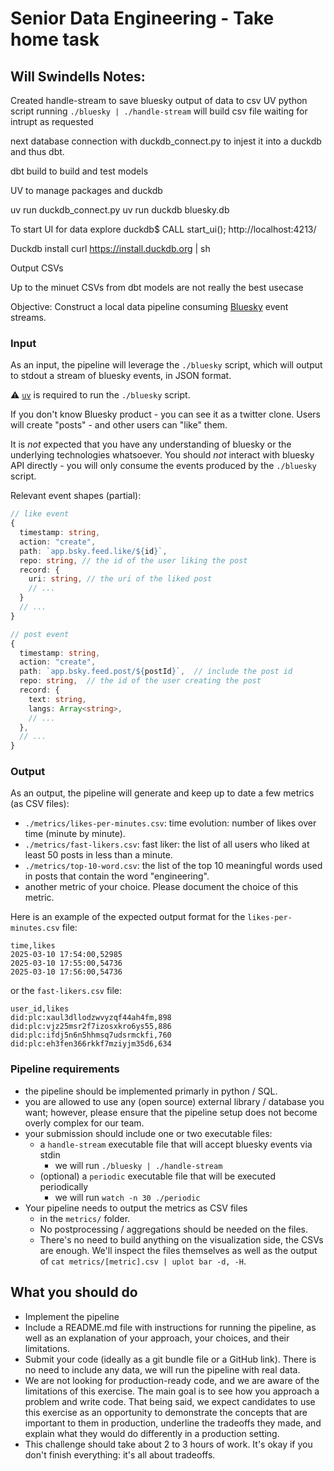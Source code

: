 # Senior Data Engineering - Take home task

## Will Swindells Notes: 

Created handle-stream to save bluesky output of data to csv
UV python script
running `./bluesky | ./handle-stream` will build csv file waiting for intrupt as requested


next database connection with duckdb_connect.py 
to injest it into a duckdb and thus dbt. 

dbt build to build and test models 

UV to manage packages and duckdb

uv run duckdb_connect.py 
uv run duckdb bluesky.db


To start UI for data explore
duckdb$  CALL start_ui();
http://localhost:4213/


Duckdb install
curl https://install.duckdb.org | sh


Output CSVs 

Up to the minuet CSVs from dbt models are not really the best usecase




Objective: Construct a local data pipeline consuming [Bluesky](https://bsky.app/) event streams.

### Input

As an input, the pipeline will leverage the `./bluesky` script, which will output to stdout a stream of bluesky events, in JSON format.

:warning: [`uv`](https://docs.astral.sh/uv/getting-started/installation/) is required to run the `./bluesky` script.

If you don't know Bluesky product - you can see it as a twitter clone. Users will create "posts" - and other users can "like" them.

It is _not_ expected that you have any understanding of bluesky or the underlying technologies whatsoever. You should _not_ interact with bluesky API directly - you will only consume the events produced by the `./bluesky` script.

Relevant event shapes (partial):

```ts
// like event
{
  timestamp: string,
  action: "create",
  path: `app.bsky.feed.like/${id}`,
  repo: string, // the id of the user liking the post
  record: {
    uri: string, // the uri of the liked post
    // ...
  }
  // ...
}

// post event
{
  timestamp: string,
  action: "create",
  path: `app.bsky.feed.post/${postId}`,  // include the post id
  repo: string,  // the id of the user creating the post
  record: {
    text: string,
    langs: Array<string>,
    // ...
  },
  // ...
}
```

### Output

As an output, the pipeline will generate and keep up to date a few metrics (as CSV files):

- `./metrics/likes-per-minutes.csv`: time evolution: number of likes over time (minute by minute).
- `./metrics/fast-likers.csv`: fast liker: the list of all users who liked at least 50 posts in less than a minute.
- `./metrics/top-10-word.csv`: the list of the top 10 meaningful words used in posts that contain the word "engineering".
- another metric of your choice. Please document the choice of this metric.

Here is an example of the expected output format for the `likes-per-minutes.csv` file:

```csv
time,likes
2025-03-10 17:54:00,52985
2025-03-10 17:55:00,54736
2025-03-10 17:56:00,54736
```

or the `fast-likers.csv` file:

```csv
user_id,likes
did:plc:xaul3dllodzwvyzqf44ah4fm,898
did:plc:vjz25msr2f7izosxkro6ys55,886
did:plc:ifdj5n6n5hhmsq7udsrmckfi,760
did:plc:eh3fen366rkkf7mziyjm35d6,634
```

### Pipeline requirements

- the pipeline should be implemented primarly in python / SQL.
- you are allowed to use any (open source) external library / database you want; however, please ensure that the pipeline setup does not become overly complex for our team.
- your submission should include one or two executable files:
  - a `handle-stream` executable file that will accept bluesky events via stdin
    - we will run `./bluesky | ./handle-stream`
  - (optional) a `periodic` executable file that will be executed periodically
    - we will run `watch -n 30 ./periodic`
- Your pipeline needs to output the metrics as CSV files
  - in the `metrics/` folder.
  - No postprocessing / aggregations should be needed on the files.
  - There's no need to build anything on the visualization side, the CSVs are enough. We'll inspect the files themselves as well as the output of `cat metrics/[metric].csv | uplot bar -d, -H`.

## What you should do

- Implement the pipeline
- Include a README.md file with instructions for running the pipeline, as well as an explanation of your approach, your choices, and their limitations.
- Submit your code (ideally as a git bundle file or a GitHub link). There is no need to include any data, we will run the pipeline with real data.
- We are not looking for production-ready code, and we are aware of the limitations of this exercise. The main goal is to see how you approach a problem and write code. That being said, we expect candidates to use this exercise as an opportunity to demonstrate the concepts that are important to them in production, underline the tradeoffs they made, and explain what they would do differently in a production setting.
- This challenge should take about 2 to 3 hours of work. It's okay if you don't finish everything: it's all about tradeoffs.
